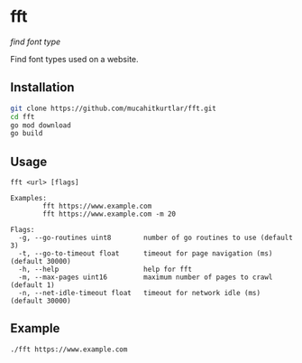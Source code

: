 # fft

_find font type_

Find font types used on a website.

## Installation

```bash
git clone https://github.com/mucahitkurtlar/fft.git
cd fft
go mod download
go build
```

## Usage

```
fft <url> [flags]

Examples:
        fft https://www.example.com
        fft https://www.example.com -m 20

Flags:
  -g, --go-routines uint8        number of go routines to use (default 3)
  -t, --go-to-timeout float      timeout for page navigation (ms) (default 30000)
  -h, --help                     help for fft
  -m, --max-pages uint16         maximum number of pages to crawl (default 1)
  -n, --net-idle-timeout float   timeout for network idle (ms) (default 30000)

```

## Example
```bash
./fft https://www.example.com
```
